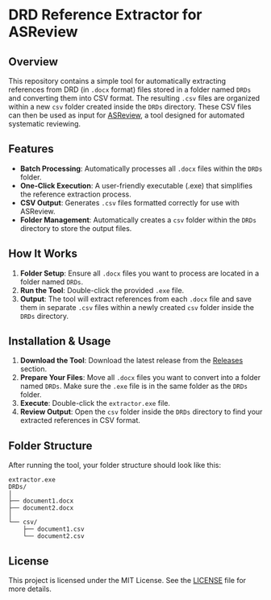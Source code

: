# DRD Reference Extractor for ASReview

## Overview

This repository contains a simple tool for automatically extracting references from DRD (in `.docx` format) files stored in a folder named `DRDs` and converting them into CSV format. The resulting `.csv` files are organized within a new `csv` folder created inside the `DRDs` directory. These CSV files can then be used as input for [ASReview](https://asreview.nl/), a tool designed for automated systematic reviewing.

## Features

- **Batch Processing**: Automatically processes all `.docx` files within the `DRDs` folder.
- **One-Click Execution**: A user-friendly executable (.exe) that simplifies the reference extraction process.
- **CSV Output**: Generates `.csv` files formatted correctly for use with ASReview.
- **Folder Management**: Automatically creates a `csv` folder within the `DRDs` directory to store the output files.

## How It Works

1. **Folder Setup**: Ensure all `.docx` files you want to process are located in a folder named `DRDs`.
2. **Run the Tool**: Double-click the provided `.exe` file.
3. **Output**: The tool will extract references from each `.docx` file and save them in separate `.csv` files within a newly created `csv` folder inside the `DRDs` directory.

## Installation & Usage

1. **Download the Tool**: Download the latest release from the [Releases](https://github.com/Metais/kinderformularium-asreview/releases) section.
2. **Prepare Your Files**: Move all `.docx` files you want to convert into a folder named `DRDs`. Make sure the `.exe` file is in the same folder as the `DRDs` folder.
3. **Execute**: Double-click the `extractor.exe` file.
4. **Review Output**: Open the `csv` folder inside the `DRDs` directory to find your extracted references in CSV format.

## Folder Structure

After running the tool, your folder structure should look like this:

```
extractor.exe
DRDs/
│
├── document1.docx
├── document2.docx
│
└── csv/
    ├── document1.csv
    └── document2.csv
```

## License

This project is licensed under the MIT License. See the [LICENSE](LICENSE) file for more details.
